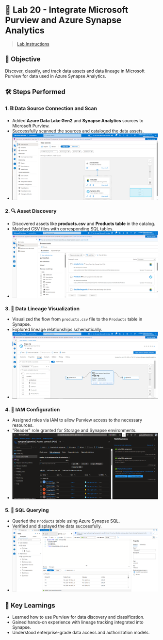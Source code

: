 # 🔗 Lab 20 - Integrate Microsoft Purview and Azure Synapse Analytics

> [Lab Instructions](https://github.com/secedit/dp-203-azure-data-engineer/blob/master/Instructions/Labs/22-Synapse-purview.md)

## 📌 Objective
Discover, classify, and track data assets and data lineage in Microsoft Purview for data used in Azure Synapse Analytics.

## 🛠️ Steps Performed

### 1. ⛓️ Data Source Connection and Scan
- Added **Azure Data Lake Gen2** and **Synapse Analytics** sources to Microsoft Purview.
- Successfully scanned the sources and cataloged the data assets.
- ![Data Source](data%20source.PNG)

### 2. 🔍 Asset Discovery
- Discovered assets like **products.csv** and **Products table** in the catalog.
- Matched CSV files with corresponding SQL tables.
- ![Assets](assets.PNG)

### 3. 🔁 Data Lineage Visualization
- Visualized the flow from `products.csv` file to the `Products` table in Synapse.
- Explored lineage relationships schematically.
- ![Pipeline](pipeline.PNG)

### 4. 🔐 IAM Configuration
- Assigned roles via IAM to allow Purview access to the necessary resources.
- "Reader" role granted for Storage and Synapse environments.
- ![IAM Role](role.PNG)

### 5. 🧾 SQL Querying
- Queried the `Products` table using Azure Synapse SQL.
- Verified and displayed the data successfully.
- ![SQL Table](sqltable.PNG)

## 🎯 Key Learnings
- Learned how to use Purview for data discovery and classification.
- Gained hands-on experience with lineage tracking integrated into Synapse.
- Understood enterprise-grade data access and authorization models.




